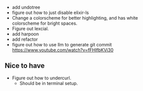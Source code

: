 - add undotree
- figure out how to just disable elixir-ls
- Change a colorscheme for better highlighting, and has white colorscheme for bright spaces.
- Figure out lexcial.
- add harpoon
- add refactor
- figure out how to use llm to generate git commit
  https://www.youtube.com/watch?v=fFHlfbKVi30

## Nice to have
- Figure out how to undercurl.
  - Should be in terminal setup.
